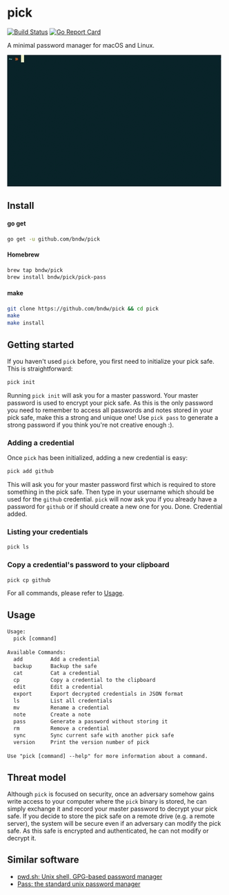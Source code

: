 pick
====
[![Build Status](https://travis-ci.org/bndw/pick.svg?branch=master)](https://travis-ci.org/bndw/pick)
[![Go Report Card](https://goreportcard.com/badge/github.com/bndw/pick)](https://goreportcard.com/report/github.com/bndw/pick)

A minimal password manager for macOS and Linux.

![demo](./demo.gif)

## Install

#### go get
```sh
go get -u github.com/bndw/pick
```

#### Homebrew
```sh
brew tap bndw/pick
brew install bndw/pick/pick-pass
```

#### make
```sh
git clone https://github.com/bndw/pick && cd pick
make
make install
```

## Getting started

If you haven't used `pick` before, you first need to initialize your pick safe. This is straightforward:
```sh
pick init
```
Running `pick init` will ask you for a master password. Your master password is used to encrypt your pick safe. As this is the only password you need to remember to access all passwords and notes stored in your pick safe, make this a strong and unique one! Use `pick pass` to generate a strong password if you think you're not creative enough :).

### Adding a credential

Once `pick` has been initialized, adding a new credential is easy:
```sh
pick add github
```
This will ask you for your master password first which is required to store something in the pick safe.
Then type in your username which should be used for the `github` credential.
`pick` will now ask you if you already have a password for `github` or if should create a new one for you.
Done. Credential added.

### Listing your credentials

```sh
pick ls
```

### Copy a credential's password to your clipboard

```sh
pick cp github
```

For all commands, please refer to [Usage](#usage).

## Usage
```
Usage:
  pick [command]

Available Commands:
  add         Add a credential
  backup      Backup the safe
  cat         Cat a credential
  cp          Copy a credential to the clipboard
  edit        Edit a credential
  export      Export decrypted credentials in JSON format
  ls          List all credentials
  mv          Rename a credential
  note        Create a note
  pass        Generate a password without storing it
  rm          Remove a credential
  sync        Sync current safe with another pick safe
  version     Print the version number of pick

Use "pick [command] --help" for more information about a command.
```

## Threat model

Although `pick` is focused on security, once an adversary somehow gains write access to your computer where the `pick` binary is stored, he can simply exchange it and record your master password to decrypt your pick safe.
If you decide to store the pick safe on a remote drive (e.g. a remote server), the system will be secure even if an adversary can modify the pick safe. As this safe is encrypted and authenticated, he can not modify or decrypt it.

## Similar software
* [pwd.sh: Unix shell, GPG-based password manager](https://github.com/drduh/pwd.sh)
* [Pass: the standard unix password manager](https://www.passwordstore.org/)
